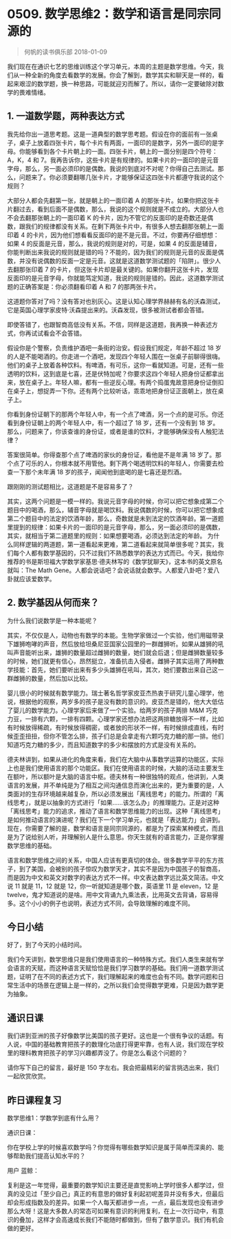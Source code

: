 # 0509. 数学思维2：数学和语言是同宗同源的
> 何帆的读书俱乐部
2018-01-09

我们现在在通识七艺的思维训练这个学习单元，本周的主题是数学思维。今天，我们从一种全新的角度去看数学的发展。你会了解到，数学其实和聊天是一样的，看起来艰涩的数学题，换一种思路，可能就迎刃而解了。所以，请你一定要破除对数学的畏难情绪。

## 1. 一道数学题，两种表达方式
我先给你出一道思考题。这是一道典型的数学思考题。假设在你的面前有一张桌子，桌子上放着四张卡片，每个卡片有两面，一面印的是数字，另外一面印的是字母。你能够看到各个卡片朝上的一面。四张卡片，朝上的一面分别是四个符号：A，K，4 和 7。我再告诉你，这些卡片是有规律的。如果卡片的一面印的是元音字母，那么，另一面必须印的是偶数。我说的到底对不对呢？你得自己去测试。那么，问题来了。你必须要翻哪几张卡片，才能够保证这四张卡片都遵守我说的这个规则？

大部分人都会先翻第一张，就是朝上的一面印着 A 的那张卡片。如果你把这张卡片翻过去，看到后面不是偶数，那么，我说的这个规则就是不成立的。大部分人也不会去翻那张朝上的一面印着 K 的卡片，因为不管它的反面印的是奇数还是偶数，跟我们的规律都没有关系。在剩下两张卡片中，有很多人想去翻那张朝上一面印着 4 的卡片，因为他们想看看反面印的是不是元音。不过，你要再仔细想想：如果 4 的反面是元音，那么，我说的规则是对的，可是，如果 4 的反面是辅音，你能判断出来我说的规则就是错的吗？不能的，因为我们的规则是元音的反面是偶数，并没有说偶数的反面一定是元音。这就是这道数学测试题的「陷阱」。很少人去翻那张印着 7 的卡片，但这张卡片却是最关键的。如果你翻开这张卡片，发现反面印的是元音字母，你就能笃定知道，我说的规则是错的。因此，这道数学测试题的正确答案是：你必须翻看印着 A 和 7 的那两张卡片。

这道题你答对了吗？没有答对也别灰心。这是认知心理学界赫赫有名的沃森测试，它是英国心理学家皮特·沃森提出来的。沃森发现，很多被测试者都会答错。

即使答错了，也跟智商高低没有关系。不信，同样是这道题，我再换一种表述方式，你再试试看会不会答错。

假设你是个警察，负责维护酒吧一条街的治安。假设我们规定，年龄不超过 18 岁的人是不能喝酒的。你走进一个酒吧，发现四个年轻人围在一张桌子前聊得很嗨。他们的桌子上放着各种饮料。有啤酒，有可乐，这你一看就知道。可是，还有一些透明的饮料，这到底是七喜，还是伏特加呢？你要求这四个年轻人把身份证都拿出来，放在桌子上。年轻人嘛，都有一些逆反心理。有两个捣蛋鬼故意把身份证倒扣在桌子上，想捉弄一下你。还有两个比较听话，乖乖地把身份证正面朝上，放在桌子上。

你看到身份证朝下的那两个年轻人中，有一个点了啤酒，另一个点的是可乐。你还看到身份证朝上的两个年轻人中，有一个超过了 18 岁，还有一个没有到 18 岁。那么，问题来了，你该查谁的身份证，或者是谁的饮料，才能够确保没有人触犯法律？

答案很简单。你得查那个点了啤酒的家伙的身份证，看他是不是年满 18 岁了。那个点了可乐的人，你根本就不用管他。剩下两个喝透明饮料的年轻人，你需要去检查一下那个未年满 18 岁的孩子，闻闻他到底喝的是七喜还是烈酒。

跟刚刚的测试题相比，这道题是不是容易多了？

其实，这两个问题是一模一样的。我说元音字母的时候，你可以把它想象成第二个题目中的喝酒，那么，辅音字母就是喝饮料。我说偶数的时候，你可以把它想象成第二个题目中的法定的饮酒年龄，那么，奇数就是未到法定的饮酒年龄。第一道题里提到的规律：如果卡片的一面印的是元音字母，那么，另一面必须印的是偶数，其实，就相当于第二道题里的规则：如果想要喝酒，必须达到法定的年龄。
为什么同样逻辑的两道题，第一道看起来更难，第二道看起来就简单很多呢？其实，我们每个人都有数学基因的，只不过我们不熟悉数学的表达方式而已。今天，我给你推荐的书是斯坦福大学数学家基思·德夫林写的《数学犹聊天》，这本书的英文原名就叫：The Math Gene。人都会说话吧？会说话就会数学。人都爱八卦吧？爱八卦就应该爱数学。

## 2. 数学基因从何而来？
为什么我们说数学是一种本能呢？

其实，不仅仅是人，动物也有数学的本能。生物学家做过一个实验，他们用磁带录下雄狮咆哮的声音，然后放给坦桑尼亚国家公园里的一群雌狮听。如果从雄狮的吼叫声音能听出来，雄狮的数量超过雌狮的数量，她们就会后退；但是雌狮数量较多的时候，她们就更有信心，昂然挺立，准备抗击入侵者。雌狮子其实运用了两种数学技能：首先，她们要听出来有多少头雄狮在吼叫，其次，她们要数出来自己这一群雌狮的数量，然后加以比较。

婴儿很小的时候就有数学能力。瑞士著名哲学家皮亚杰热衷于研究儿童心理学，他说，根据他的观察，两岁多的孩子是没有数的意识的。皮亚杰是错的，他大大低估了婴儿的数学能力。心理学家后来做了一个实验。给两岁的孩子两排 M&M 巧克力豆，一排有六颗，一排有四颗。心理学家还想办法把这两排糖放得不一样，比如有时候放得稀疏，有时候放得稠密，或者放的形状不一样，有时候排成直线，有时候歪歪扭扭，但你不管怎么排，孩子们总是会拿走有六颗巧克力糖的那一排。他们知道巧克力糖的多少，而且知道数字的多少和摆放的方式是没有关系的。

德夫林讲到，如果从进化的角度来看，我们在大脑中从事数学运算的功能区，实际上也是我们使用语言的那个功能区。我们在使用语言的时候，大脑的活动主要发生在额叶，所以额叶是大脑的语言中枢。德夫林有一种很独特的观点，他讲到，人类语言的发展，并不单纯是为了相互之间沟通信息而演化出来的，更为重要的是，人类面对的生存环境越来越复杂，所以必须发展出「离线思考」的能力。所谓的「离线思考」，就是以抽象的方式进行「如果……该怎么办」的推理能力。正是对这种「离线思考」能力的追求，推动了语言和数学思维能力的出现。这种「离线思考」是如何推动语言的演进呢？我们在下一个学习单元，也就是「表达能力」会讲到。现在，你需要了解的是，数学和语言是同宗同源的，都是为了探索某种模式，而且是为了说给别人听，并理解别人是什么意思。你天生就有的语言能力，正是你掌握数学思维的基础。

语言和数学思维之间的关系，中国人应该有更真切的体会。很多数学平平的东方孩子，到了美国，会被别的孩子惊叹为数学天才，其实不是因为中国孩子的智商高，而是因为中文和英文对数字的表达方式不一样。中文表达数字远比英文简洁。中文说 11 就是 11，12 就是 12，你一听就知道是哪个数，英语里 11 是 eleven，12 是 twelve，鬼才知道说的是啥。用中文背诵九九乘法表，比用英文去背诵，容易得多。这个小小的例子也说明，表述方式不同，会导致理解的难度不同。

## 今日小结
好了，到了今天的小结时间。

我们今天讲到，数学思维只是我们使用语言的一种特殊方式。我们人类生来就有学会语言的天赋，而这种语言天赋恰恰是我们学习数学的基础。我们用一道数学测试题，证明了在不同的表述方式下，我们理解起来的难度也会有不同。数学问题和日常生活中的场景在逻辑上是一样的，之所以我们会觉得数学更难，只是因为数学更为抽象。

## 通识日课
我们讲到亚洲的孩子好像数学比美国的孩子更好。这也是一个很有争议的话题。有人说，中国的基础教育把孩子的数理化功底打得更牢靠，也有人说，我们现在学校里的理科教育把孩子的学习兴趣都弄没了。你是怎么看这个问题的？

请你写下自己的留言，最好是 150 字左右。我会把最精彩的留言挑选出来，我们一起欣赏欣赏。

## 昨日课程复习
数学思维1：学数学到底有什么用？

通识日课：

你在学校上学的时候喜欢数学吗？你觉得有哪些数学知识是属于简单而深奥的、能够帮助我们提高认知水平的？

用户 蓝鲸：

复利是这一年觉得，最重要的数学知识主要还是直觉影响上学时很多人都学过，但真的没见过「至少自己」真正的有意思的做好复利起初呢差异并没有多大，但最后却会形成指数及的差异。如果一个人每天都进步一点，一点，最后发现也没有进步那么大呀！这是大多数人的常态可如果有意识的利用复利，在上一次行动中，有意识的叠加，这样才会高速成长我们不能随时都做到，但有了数学意识。我们有机会做的更好。



